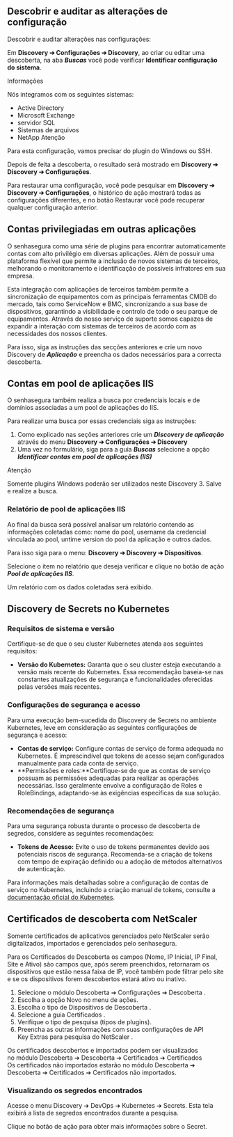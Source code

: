 ## Descobrir e auditar as alterações de configuração

Descobrir e auditar alterações nas configurações:

Em **Discovery ➔ Configurações ➔ Discovery**, ao criar ou editar uma descoberta, na aba ***Buscas*** você pode verificar **Identificar configuração do sistema**.

Informações

Nós integramos com os seguintes sistemas:

* Active Directory
* Microsoft Exchange
* servidor SQL
* Sistemas de arquivos
* NetApp
Atenção

Para esta configuração, vamos precisar do plugin do Windows ou SSH.

Depois de feita a descoberta, o resultado será mostrado em **Discovery ➔ Discovery ➔ Configurações**.

Para restaurar uma configuração, você pode pesquisar em **Discovery ➔ Discovery ➔ Configurações**, o histórico de ação mostrará todas as configurações diferentes, e no botão Restaurar você pode recuperar qualquer configuração anterior.

## Contas privilegiadas em outras aplicações

O senhasegura como uma série de plugins para encontrar automaticamente contas com alto privilégio em diversas aplicações. Além de possuir uma plataforma flexível que permite a inclusão de novos sistemas de terceiros, melhorando o monitoramento e identificação de possíveis infratores em sua empresa.

Esta integração com aplicações de terceiros também permite a sincronização de equipamentos com as principais ferramentas CMDB do mercado, tais como ServiceNow e BMC, sincronizando a sua base de dispositivos, garantindo a visibilidade e controlo de todo o seu parque de equipamentos. Através do nosso serviço de suporte somos capazes de expandir a interação com sistemas de terceiros de acordo com as necessidades dos nossos clientes.

Para isso, siga as instruções das secções anteriores e crie um novo Discovery de ***Aplicação*** e preencha os dados necessários para a correcta descoberta.

## Contas em pool de aplicações IIS

O senhasegura também realiza a busca por credenciais locais e de domínios associadas a um pool de aplicações do IIS.

Para realizar uma busca por essas credenciais siga as instruções:

1. Como explicado nas seções anteriores crie um ***Discovery de aplicação*** através do menu **Discovery ➔ Configurações ➔ Discovery**
2. Uma vez no formulário, siga para a guia ***Buscas*** selecione a opção ***Identificar contas em pool de aplicações (IIS)***

Atenção

Somente plugins Windows poderão ser utilizados neste Discovery
3. Salve e realize a busca.

### Relatório de pool de aplicações IIS

Ao final da busca será possível analisar um relatório contendo as informações coletadas como: nome do pool, username da credencial vinculada ao pool, untime version do pool da aplicação e outros dados.

Para isso siga para o menu: **Discovery ➔ Discovery ➔ Dispositivos**.

Selecione o item no relatório que deseja verificar e clique no botão de ação ***Pool de aplicações IIS***.

Um relatório com os dados coletadas será exibido.

## Discovery de Secrets no Kubernetes

### Requisitos de sistema e versão

Certifique\-se de que o seu cluster Kubernetes atenda aos seguintes requisitos:

* **Versão do Kubernetes:** Garanta que o seu cluster esteja executando a versão mais recente do Kubernetes. Essa recomendação baseia\-se nas constantes atualizações de segurança e funcionalidades oferecidas pelas versões mais recentes.

### Configurações de segurança e acesso

Para uma execução bem\-sucedida do Discovery de Secrets no ambiente Kubernetes, leve em consideração as seguintes configurações de segurança e acesso:

* **Contas de serviço:** Configure contas de serviço de forma adequada no Kubernetes. É imprescindível que tokens de acesso sejam configurados manualmente para cada conta de serviço.
* **Permissões e roles:**Certifique\-se de que as contas de serviço possuam as permissões adequadas para realizar as operações necessárias. Isso geralmente envolve a configuração de Roles e RoleBindings, adaptando\-se às exigências específicas da sua solução.

### Recomendações de segurança

Para uma segurança robusta durante o processo de descoberta de segredos, considere as seguintes recomendações:

* **Tokens de Acesso:** Evite o uso de tokens permanentes devido aos potenciais riscos de segurança. Recomenda\-se a criação de tokens com tempo de expiração definido ou a adoção de métodos alternativos de autenticação.

Para informações mais detalhadas sobre a configuração de contas de serviço no Kubernetes, incluindo a criação manual de tokens, consulte a [documentação oficial do Kubernetes](https://kubernetes.io/docs/tasks/configure-pod-container/configure-service-account/).

## Certificados de descoberta com NetScaler

Somente certificados de aplicativos gerenciados pelo NetScaler serão digitalizados, importados e gerenciados pelo senhasegura.

Para os Certificados de Descoberta os campos (Nome, IP Inicial, IP Final, Site e Ativo) são campos que, após serem preenchidos, retornaram os dispositivos que estão nessa faixa de IP, você também pode filtrar pelo site e se os dispositivos forem descobertos estará ativo ou inativo.

1. Selecione o módulo Descoberta ➔ Configurações ➔ Descoberta .
2. Escolha a opção Novo no menu de ações.
3. Escolha o tipo de Dispositivos de Descoberta .
4. Selecione a guia Certificados .
5. Verifique o tipo de pesquisa (tipos de plugins).
6. Preencha as outras informações com suas configurações de API Key Extras para pesquisa do NetScaler .

Os certificados descobertos e importados podem ser visualizados no módulo Descoberta ➔ Descoberta ➔ Certificados ➔ Certificados Os certificados não importados estarão no módulo Descoberta ➔ Descoberta ➔ Certificados ➔ Certificados não importados.

### Visualizando os segredos encontrados

Acesse o menu Discovery ➔ DevOps ➔ Kubernetes ➔ Secrets. Esta tela exibirá a lista de segredos encontrados durante a pesquisa.

Clique no botão de ação para obter mais informações sobre o Secret.

